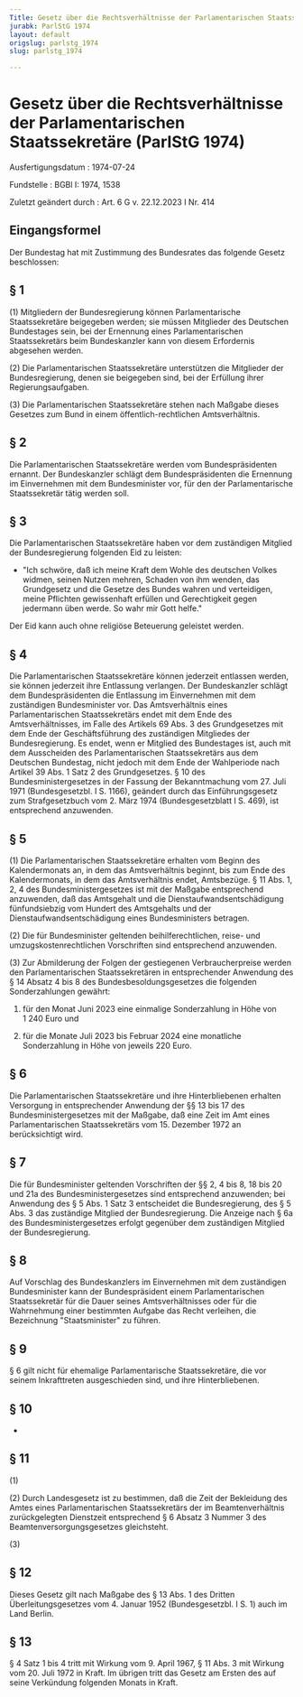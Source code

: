 ```yaml
---
Title: Gesetz über die Rechtsverhältnisse der Parlamentarischen Staatssekretäre
jurabk: ParlStG 1974
layout: default
origslug: parlstg_1974
slug: parlstg_1974

---
```


# Gesetz über die Rechtsverhältnisse der Parlamentarischen Staatssekretäre (ParlStG 1974)

Ausfertigungsdatum
:   1974-07-24

Fundstelle
:   BGBl I: 1974, 1538

Zuletzt geändert durch
:   Art. 6 G v. 22.12.2023 I Nr. 414


## Eingangsformel

Der Bundestag hat mit Zustimmung des Bundesrates das folgende Gesetz beschlossen:


## § 1

(1) Mitgliedern der Bundesregierung können Parlamentarische Staatssekretäre beigegeben werden; sie müssen Mitglieder des Deutschen Bundestages sein, bei der Ernennung eines Parlamentarischen Staatssekretärs beim Bundeskanzler kann von diesem Erfordernis abgesehen werden.

(2) Die Parlamentarischen Staatssekretäre unterstützen die Mitglieder der Bundesregierung, denen sie beigegeben sind, bei der Erfüllung ihrer Regierungsaufgaben.

(3) Die Parlamentarischen Staatssekretäre stehen nach Maßgabe dieses Gesetzes zum Bund in einem öffentlich-rechtlichen Amtsverhältnis.


## § 2

Die Parlamentarischen Staatssekretäre werden vom Bundespräsidenten ernannt. Der Bundeskanzler schlägt dem Bundespräsidenten die Ernennung im Einvernehmen mit dem Bundesminister vor, für den der Parlamentarische Staatssekretär tätig werden soll.


## § 3

Die Parlamentarischen Staatssekretäre haben vor dem zuständigen Mitglied der Bundesregierung folgenden Eid zu leisten:

*   "Ich schwöre, daß ich meine Kraft dem Wohle des deutschen Volkes widmen, seinen Nutzen mehren, Schaden von ihm wenden, das Grundgesetz und die Gesetze des Bundes wahren und verteidigen, meine Pflichten gewissenhaft erfüllen und Gerechtigkeit gegen jedermann üben werde. So wahr mir Gott helfe."



Der Eid kann auch ohne religiöse Beteuerung geleistet werden.


## § 4

Die Parlamentarischen Staatssekretäre können jederzeit entlassen werden, sie können jederzeit ihre Entlassung verlangen. Der Bundeskanzler schlägt dem Bundespräsidenten die Entlassung im Einvernehmen mit dem zuständigen Bundesminister vor. Das Amtsverhältnis eines Parlamentarischen Staatssekretärs endet mit dem Ende des Amtsverhältnisses, im Falle des Artikels 69 Abs. 3 des Grundgesetzes mit dem Ende der Geschäftsführung des zuständigen Mitgliedes der Bundesregierung. Es endet, wenn er Mitglied des Bundestages ist, auch mit dem Ausscheiden des Parlamentarischen Staatssekretärs aus dem Deutschen Bundestag, nicht jedoch mit dem Ende der Wahlperiode nach Artikel 39 Abs. 1 Satz 2 des Grundgesetzes. § 10 des Bundesministergesetzes in der Fassung der Bekanntmachung vom 27. Juli 1971 (Bundesgesetzbl. I S. 1166),
geändert durch das Einführungsgesetz zum Strafgesetzbuch vom 2. März 1974 (Bundesgesetzblatt I S. 469),              ist entsprechend anzuwenden.


## § 5

(1) Die Parlamentarischen Staatssekretäre erhalten vom Beginn des Kalendermonats an, in dem das Amtsverhältnis beginnt, bis zum Ende des Kalendermonats, in dem das Amtsverhältnis endet, Amtsbezüge. § 11 Abs. 1, 2, 4 des Bundesministergesetzes ist mit der Maßgabe entsprechend anzuwenden, daß das Amtsgehalt und die Dienstaufwandsentschädigung fünfundsiebzig vom Hundert des Amtsgehalts und der Dienstaufwandsentschädigung eines Bundesministers betragen.

(2) Die für Bundesminister geltenden beihilferechtlichen, reise- und umzugskostenrechtlichen Vorschriften sind entsprechend anzuwenden.

(3) Zur Abmilderung der Folgen der gestiegenen Verbraucherpreise werden den Parlamentarischen Staatssekretären in entsprechender Anwendung des § 14 Absatz 4 bis 8 des Bundesbesoldungsgesetzes die folgenden Sonderzahlungen gewährt:

1.  für den Monat Juni 2023 eine einmalige Sonderzahlung in Höhe von 1 240 Euro und


2.  für die Monate Juli 2023 bis Februar 2024 eine monatliche Sonderzahlung in Höhe von jeweils 220 Euro.





## § 6

Die Parlamentarischen Staatssekretäre und ihre Hinterbliebenen erhalten Versorgung in entsprechender Anwendung der §§ 13 bis 17 des Bundesministergesetzes mit der Maßgabe, daß eine Zeit im Amt eines Parlamentarischen Staatssekretärs vom 15. Dezember 1972 an berücksichtigt wird.


## § 7

Die für Bundesminister geltenden Vorschriften der §§ 2, 4 bis 8, 18 bis 20 und 21a des Bundesministergesetzes sind entsprechend anzuwenden; bei Anwendung des § 5 Abs. 1 Satz 3 entscheidet die Bundesregierung, des § 5 Abs. 3 das zuständige Mitglied der Bundesregierung. Die Anzeige nach § 6a des Bundesministergesetzes erfolgt gegenüber dem zuständigen Mitglied der Bundesregierung.


## § 8

Auf Vorschlag des Bundeskanzlers im Einvernehmen mit dem zuständigen Bundesminister kann der Bundespräsident einem Parlamentarischen Staatssekretär für die Dauer seines Amtsverhältnisses oder für die Wahrnehmung einer bestimmten Aufgabe das Recht verleihen, die Bezeichnung "Staatsminister" zu führen.


## § 9

§ 6 gilt nicht für ehemalige Parlamentarische Staatssekretäre, die vor seinem Inkrafttreten ausgeschieden sind, und ihre Hinterbliebenen.


## § 10

-


## § 11

(1)

(2) Durch Landesgesetz ist zu bestimmen, daß die Zeit der Bekleidung des Amtes eines Parlamentarischen Staatssekretärs der im Beamtenverhältnis zurückgelegten Dienstzeit entsprechend § 6 Absatz 3 Nummer 3 des Beamtenversorgungsgesetzes gleichsteht.

(3)


## § 12

Dieses Gesetz gilt nach Maßgabe des § 13 Abs. 1 des Dritten Überleitungsgesetzes vom 4. Januar 1952 (Bundesgesetzbl. I S. 1) auch im Land Berlin.


## § 13

§ 4 Satz 1 bis 4 tritt mit Wirkung vom 9. April 1967, § 11 Abs. 3 mit Wirkung vom 20. Juli 1972 in Kraft. Im übrigen tritt das Gesetz am Ersten des auf seine Verkündung folgenden Monats in Kraft.


